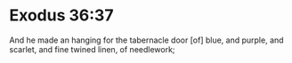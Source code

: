 # Exodus 36:37

And he made an hanging for the tabernacle door [of] blue, and purple, and scarlet, and fine twined linen, of needlework;